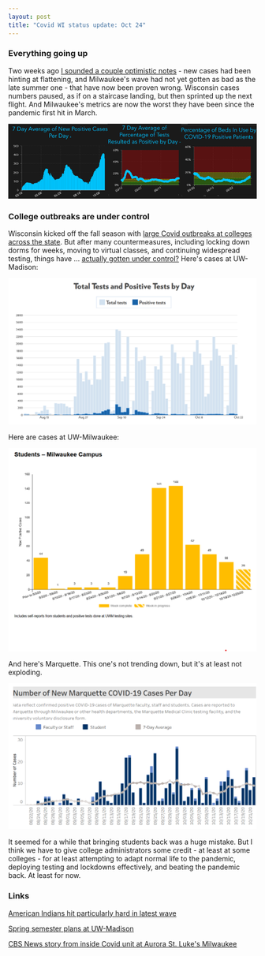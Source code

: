 ```yaml
---
layout: post
title: "Covid WI status update: Oct 24"
---
```


### Everything going up
Two weeks ago [I sounded a couple optimistic notes](2020-10-11-status-update.md) - new cases had been hinting at flattening, and Milwaukee's wave had not yet gotten as bad as the late summer one - that have now been proven wrong. Wisconsin cases numbers paused, as if on a staircase landing, but then sprinted up the next flight. And Milwaukee's metrics are now the worst they have been since the pandemic first hit in March.

![Mashup of Milwaukee metrics](../assets/Metrics_Milwaukee_2020-10-23.png)

### College outbreaks are under control
Wisconsin kicked off the fall season with [large Covid outbreaks at colleges across the state](2020-09-14-wisconsin-colleges.md). But after many countermeasures, including locking down dorms for weeks, moving to virtual classes, and continuing widespread testing, things have ... [actually gotten under control?](https://madison.com/wsj/news/local/health-med-fit/cdc-director-uw-madison-covid-19-testing-outbreak-turnaround-model-for-nation/article_fc4c498b-9393-50bc-93c4-68aa15e597de.html?utm_medium=social&utm_source=twitter&utm_campaign=user-share) Here's cases at UW-Madison:

![Cases at UW-Madison](../assets/Cases_UWMadison_2020-10-23.png)

Here are cases at UW-Milwaukee:

![Cases at UW-Milwaukee](../assets/Cases_UWMilwaukee_2020-10-23.png)

And here's Marquette. This one's not trending down, but it's at least not exploding.

![Cases at Marquette](../assets/Cases_Marquette_2020-10-23.png)

It seemed for a while that bringing students back was a huge mistake. But I think we have to give college administrators some credit - at least at some colleges - for at least attempting to adapt normal life to the pandemic, deploying testing and lockdowns effectively, and beating the pandemic back. At least for now.



### Links
[American Indians hit particularly hard in latest wave](https://www.jsonline.com/story/news/2020/10/21/covid-19-cases-wisconsins-american-indians-triple-since-sept-1/5985832002/?utm_campaign=snd-autopilot)

[Spring semester plans at UW-Madison](https://madison.com/news/local/education/university/uw-madison-announces-spring-semester-plans-with-expanded-testing/article_763311dd-0ed7-501b-b2ce-86f4b1b073c1.html)

[CBS News story from inside Covid unit at Aurora St. Luke's Milwaukee](https://www.instagram.com/tv/CGpu1yuHDa_/?igshid=1spmwab976kxb)

